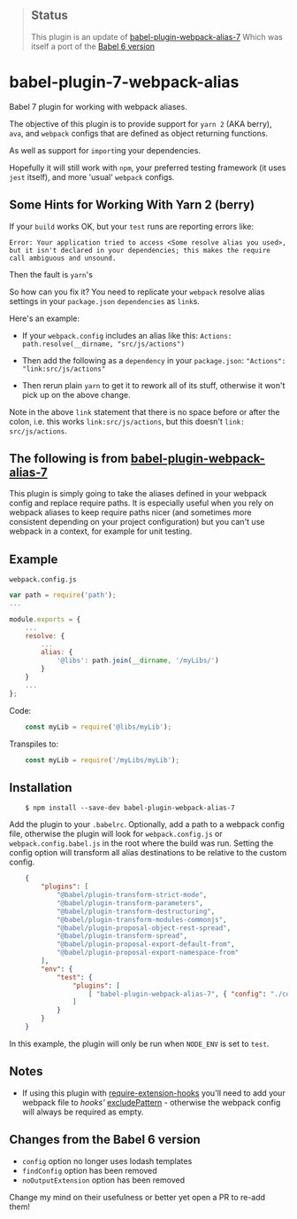 > ## Status
> This plugin is an update of [babel-plugin-webpack-alias-7](https://github.com/shortminds/babel-plugin-webpack-alias-7)
> Which was itself a port of the [Babel 6 version](https://github.com/trayio/babel-plugin-webpack-alias)

# babel-plugin-7-webpack-alias
Babel 7 plugin for working with webpack aliases.

The objective of this plugin is to provide support for `yarn 2` (AKA berry), `ava`, and `webpack` configs that are defined as object returning functions.

As well as support for `import`ing your dependencies.

Hopefully it will still work with `npm`, your preferred testing framework (it uses `jest` itself), and more 'usual' `webpack` configs.

## Some Hints for Working With Yarn 2 (berry)

If your `build` works OK, but your `test` runs are reporting errors like:

`Error: Your application tried to access <Some resolve alias you used>, but it isn't declared in your dependencies; this makes the require call ambiguous and unsound.`

Then the fault is `yarn`'s 

So how can you fix it?  You need to replicate your `webpack` resolve alias settings in your `package.json` `dependencies` as `link`s.

Here's an example:

- If your `webpack.config` includes an alias like this: `Actions: path.resolve(__dirname, "src/js/actions")`

- Then add the following as a `dependency` in your `package.json`: `"Actions": "link:src/js/actions"`

- Then rerun plain `yarn` to get it to rework all of its stuff, otherwise it won't pick up on the above change.

Note in the above `link` statement that there is no space before or after the colon, i.e. this works `link:src/js/actions`, but this doesn't `link: src/js/actions`.

The following is from [babel-plugin-webpack-alias-7](https://github.com/shortminds/babel-plugin-webpack-alias-7)
------

This plugin is simply going to take the aliases defined in your webpack config and replace require paths. It is especially useful when you rely on webpack aliases to keep require paths nicer (and sometimes more consistent depending on your project configuration) but you can't use webpack in a context, for example for unit testing.

## Example

`webpack.config.js`
```js
var path = require('path');
...

module.exports = {
    ...
    resolve: {
        ...
        alias: {
            '@libs': path.join(__dirname, '/myLibs/')
        }
    }
    ...
};

```
Code:
```js
    const myLib = require('@libs/myLib');
```
Transpiles to:
```js
    const myLib = require('/myLibs/myLib');
```

## Installation
```console
    $ npm install --save-dev babel-plugin-webpack-alias-7
```

Add the plugin to your `.babelrc`.  Optionally, add a path to a webpack config file, otherwise the plugin will look for `webpack.config.js` or `webpack.config.babel.js` in the root where the build was run.  Setting the config option will transform all alias destinations to be relative to the custom config.

```json
    {
        "plugins": [
            "@babel/plugin-transform-strict-mode",
            "@babel/plugin-transform-parameters",
            "@babel/plugin-transform-destructuring",
            "@babel/plugin-transform-modules-commonjs",
            "@babel/plugin-proposal-object-rest-spread",
            "@babel/plugin-transform-spread",
            "@babel/plugin-proposal-export-default-from",
            "@babel/plugin-proposal-export-namespace-from"
        ],
        "env": {
            "test": {
                "plugins": [
                    [ "babel-plugin-webpack-alias-7", { "config": "./configs/webpack.config.test.js" } ]
                ]
            }
        }
    }
```
In this example, the plugin will only be run when `NODE_ENV` is set to `test`.

## Notes

- If using this plugin with [require-extension-hooks](https://github.com/jackmellis/require-extension-hooks) you'll need to add your webpack file to _hooks'_ [excludePattern](https://github.com/jackmellis/require-extension-hooks#excludepattern--fn) - otherwise the webpack config will always be required as empty. 

## Changes from the Babel 6 version

- `config` option no longer uses lodash templates
- `findConfig` option has been removed
- `noOutputExtension` option has been removed

Change my mind on their usefulness or better yet open a PR to re-add them!
